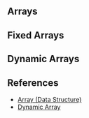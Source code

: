 ## Arrays

## Fixed Arrays

## Dynamic Arrays

## References

- [Array (Data Structure)](https://brilliant.org/wiki/arrays/)
- [Dynamic Array](https://brilliant.org/wiki/dynamic-arrays/)
